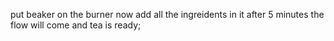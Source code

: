put beaker on the burner
now add all the ingreidents in it 
after 5 minutes the flow will come and tea is ready;
